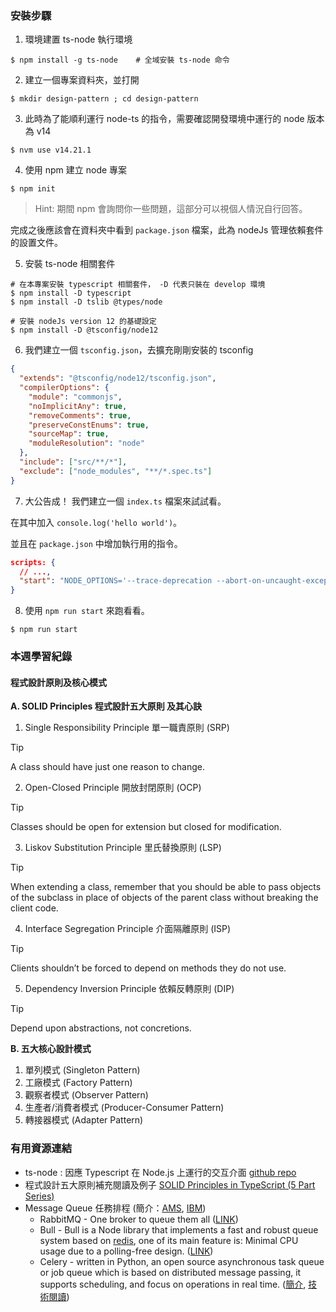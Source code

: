 ### 安裝步驟
1. 環境建置 ts-node 執行環境
```shell
$ npm install -g ts-node    # 全域安裝 ts-node 命令

```

2. 建立一個專案資料夾，並打開
```shell
$ mkdir design-pattern ; cd design-pattern
```

3. 此時為了能順利運行 node-ts 的指令，需要確認開發環境中運行的 node 版本為 v14
```shell
$ nvm use v14.21.1
```

4. 使用 npm 建立 node 專案
```shell
$ npm init
```

> Hint: 期間 npm 會詢問你一些問題，這部分可以視個人情況自行回答。

完成之後應該會在資料夾中看到 `package.json` 檔案，此為 nodeJs 管理依賴套件的設置文件。

5. 安裝 ts-node 相關套件
```shell
# 在本專案安裝 typescript 相關套件， -D 代表只裝在 develop 環境
$ npm install -D typescript
$ npm install -D tslib @types/node

# 安裝 nodeJs version 12 的基礎設定
$ npm install -D @tsconfig/node12
```

6. 我們建立一個 `tsconfig.json`，去擴充剛剛安裝的 tsconfig
```json
{
  "extends": "@tsconfig/node12/tsconfig.json",
  "compilerOptions": {
    "module": "commonjs",
    "noImplicitAny": true,
    "removeComments": true,
    "preserveConstEnums": true,
    "sourceMap": true,
    "moduleResolution": "node"
  },
  "include": ["src/**/*"],
  "exclude": ["node_modules", "**/*.spec.ts"]
}
```

7. 大公告成！ 我們建立一個 `index.ts` 檔案來試試看。

在其中加入 `console.log('hello world')`。


並且在 `package.json` 中增加執行用的指令。

```json
scripts: {
  // ...,
  "start": "NODE_OPTIONS='--trace-deprecation --abort-on-uncaught-exception' ts-node ./index.ts"
}
```

8. 使用 `npm run start` 來跑看看。

```shell
$ npm run start
```

### 本週學習紀錄
#### 程式設計原則及核心模式
**A. SOLID Principles 程式設計五大原則 及其心訣**
1. Single Responsibility Principle 單一職責原則 (SRP)
> [!TIP]
> A class should have just one reason to change.
2. Open-Closed Principle 開放封閉原則 (OCP)
> [!TIP]
> Classes should be open for extension but closed for modification.
3. Liskov Substitution Principle 里氏替換原則 (LSP)
> [!TIP]
> When extending a class, remember that you should be able to pass objects of the subclass in place of objects of the parent class without breaking the client code.
4. Interface Segregation Principle 介面隔離原則 (ISP)
> [!TIP]
> Clients shouldn’t be forced to depend on methods they do not use.
5. Dependency Inversion Principle 依賴反轉原則 (DIP)
> [!TIP]
> Depend upon abstractions, not concretions.

**B. 五大核心設計模式**

1. 單列模式 (Singleton Pattern)
2. 工廠模式 (Factory Pattern)
3. 觀察者模式 (Observer Pattern)
4. 生產者/消費者模式 (Producer-Consumer Pattern)
5. 轉接器模式 (Adapter Pattern)

### 有用資源連結
- ts-node : 因應 Typescript 在 Node.js 上運行的交互介面 [github repo](https://github.com/TypeStrong/ts-node)
- 程式設計五大原則補充閱讀及例子 [SOLID Principles in TypeScript (5 Part Series)](https://dev.to/jmalvarez/single-responsibility-principle-in-typescript-859)
- Message Queue 任務排程 (簡介：[AMS](https://aws.amazon.com/message-queue/#:~:text=A%20message%20queue%20is%20a,once%2C%20by%20a%20single%20consumer.), [IBM](https://www.ibm.com/topics/message-queues))
  - RabbitMQ - One broker to queue them all ([LINK](https://www.rabbitmq.com/))
  - Bull - Bull is a Node library that implements a fast and robust queue system based on [redis](https://redis.io/), one of its main feature is: Minimal CPU usage due to a polling-free design. ([LINK](https://optimalbits.github.io/bull/))
  - Celery - written in Python, an open source asynchronous task queue or job queue which is based on distributed message passing, it supports scheduling, and focus on operations in real time. ([簡介](https://docs.celeryq.dev/en/stable/getting-started/introduction.html), [技術閱讀](https://medium.com/@v0220225/backend-%E6%8E%92%E7%A8%8B%E6%8E%92%E8%B5%B7%E4%BE%86-celery-7cd8ca964716))
